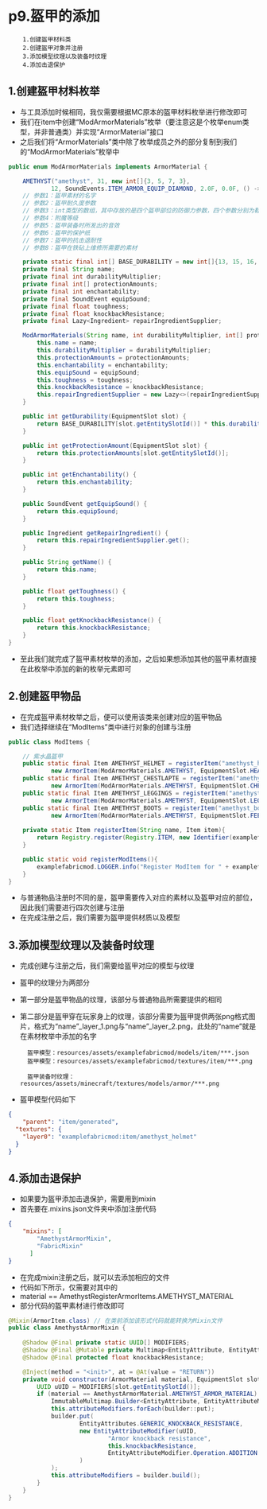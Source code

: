 # p9.盔甲的添加

        1.创建盔甲材料类
        2.创建盔甲对象并注册
        3.添加模型纹理以及装备时纹理
        4.添加击退保护

## 1.创建盔甲材料枚举
- 与工具添加时候相同，我仅需要根据MC原本的盔甲材料枚举进行修改即可
- 我们在item中创建“ModArmorMaterials”枚举（要注意这是个枚举enum类型，并非普通类）并实现“ArmorMaterial”接口
- 之后我们将“ArmorMaterials”类中除了枚举成员之外的部分复制到我们的“ModArmorMaterials”枚举中
```java
public enum ModArmorMaterials implements ArmorMaterial {

    AMETHYST("amethyst", 31, new int[]{3, 5, 7, 3},
            12, SoundEvents.ITEM_ARMOR_EQUIP_DIAMOND, 2.0F, 0.0F, () -> Ingredient.ofItems(ModItems.AMETHYST));
    // 参数1：盔甲素材的名字
    // 参数2：盔甲耐久度参数
    // 参数3：int类型的数组，其中存放的是四个盔甲部位的防御力参数，四个参数分别为鞋子、护腿、胸甲与头盔
    // 参数4：附魔等级
    // 参数5：盔甲装备时所发出的音效
    // 参数6：盔甲的保护纸
    // 参数7：盔甲的抗击退耐性
    // 参数8：盔甲在铁砧上维修所需要的素材

    private static final int[] BASE_DURABILITY = new int[]{13, 15, 16, 11};
    private final String name;
    private final int durabilityMultiplier;
    private final int[] protectionAmounts;
    private final int enchantability;
    private final SoundEvent equipSound;
    private final float toughness;
    private final float knockbackResistance;
    private final Lazy<Ingredient> repairIngredientSupplier;

    ModArmorMaterials(String name, int durabilityMultiplier, int[] protectionAmounts, int enchantability, SoundEvent equipSound, float toughness, float knockbackResistance, Supplier<Ingredient> repairIngredientSupplier) {
        this.name = name;
        this.durabilityMultiplier = durabilityMultiplier;
        this.protectionAmounts = protectionAmounts;
        this.enchantability = enchantability;
        this.equipSound = equipSound;
        this.toughness = toughness;
        this.knockbackResistance = knockbackResistance;
        this.repairIngredientSupplier = new Lazy<>(repairIngredientSupplier);
    }

    public int getDurability(EquipmentSlot slot) {
        return BASE_DURABILITY[slot.getEntitySlotId()] * this.durabilityMultiplier;
    }

    public int getProtectionAmount(EquipmentSlot slot) {
        return this.protectionAmounts[slot.getEntitySlotId()];
    }

    public int getEnchantability() {
        return this.enchantability;
    }

    public SoundEvent getEquipSound() {
        return this.equipSound;
    }

    public Ingredient getRepairIngredient() {
        return this.repairIngredientSupplier.get();
    }

    public String getName() {
        return this.name;
    }

    public float getToughness() {
        return this.toughness;
    }

    public float getKnockbackResistance() {
        return this.knockbackResistance;
    }
}
```
- 至此我们就完成了盔甲素材枚举的添加，之后如果想添加其他的盔甲素材直接在此枚举中添加的新的枚举元素即可


## 2.创建盔甲物品
- 在完成盔甲素材枚举之后，便可以使用该类来创建对应的盔甲物品
- 我们选择继续在“ModItems”类中进行对象的创建与注册
```java
public class ModItems {

    // 紫水晶盔甲
    public static final Item AMETHYST_HELMET = registerItem("amethyst_helmet",
            new ArmorItem(ModArmorMaterials.AMETHYST, EquipmentSlot.HEAD, new FabricItemSettings().group(ModItemGroup.LOSTsMOD)));
    public static final Item AMETHYST_CHESTLAPTE = registerItem("amethyst_chestplate",
            new ArmorItem(ModArmorMaterials.AMETHYST, EquipmentSlot.CHEST, new FabricItemSettings().group(ModItemGroup.LOSTsMOD)));
    public static final Item AMETHYST_LEGGINGS = registerItem("amethyst_leggings",
            new ArmorItem(ModArmorMaterials.AMETHYST, EquipmentSlot.LEGS, new FabricItemSettings().group(ModItemGroup.LOSTsMOD)));
    public static final Item AMETHYST_BOOTS = registerItem("amethyst_boots",
            new ArmorItem(ModArmorMaterials.AMETHYST, EquipmentSlot.FEET, new FabricItemSettings().group(ModItemGroup.LOSTsMOD)));
    
    private static Item registerItem(String name, Item item){
        return Registry.register(Registry.ITEM, new Identifier(examplefabricmod.MOD_ID, name), item);
    }

    public static void registerModItems(){
        examplefabricmod.LOGGER.info("Register ModItem for " + examplefabricmod.MOD_ID);
    }
}
```
- 与普通物品注册时不同的是，盔甲需要传入对应的素材以及盔甲对应的部位，因此我们需要进行四次创建与注册
- 在完成注册之后，我们需要为盔甲提供材质以及模型


## 3.添加模型纹理以及装备时纹理
- 完成创建与注册之后，我们需要给盔甲对应的模型与纹理
- 盔甲的纹理分为两部分
- 第一部分是盔甲物品的纹理，该部分与普通物品所需要提供的相同
- 第二部分是盔甲穿在玩家身上的纹理，该部分需要为盔甲提供两张png格式图片，格式为“name”_layer_1.png与“name”_layer_2.png，此处的“name”就是在素材枚举中添加的名字


        盔甲模型：resources/assets/examplefabricmod/models/item/***.json
        盔甲模型：resources/assets/examplefabricmod/textures/item/***.png

        盔甲装备时纹理：resources/assets/minecraft/textures/models/armor/***.png


- 盔甲模型代码如下
```json
{
    "parent": "item/generated",
  "textures": {
    "layer0": "examplefabricmod:item/amethyst_helmet"
  }
}
```


## 4.添加击退保护
- 如果要为盔甲添加击退保护，需要用到mixin
- 首先要在<modid>.mixins.json文件夹中添加注册代码
```json
{
    "mixins": [
        "AmethystArmorMixin",
        "FabricMixin"
      ]
}
```
- 在完成mixin注册之后，就可以去添加相应的文件
- 代码如下所示，仅需要对其中的
- material == AmethystRegisterArmorItems.AMETHYST_MATERIAL
- 部分代码的盔甲素材进行修改即可
```java
@Mixin(ArmorItem.class) // 在类前添加该形式代码就能转换为Mixin文件
public class AmethystArmorMixin {
    
    @Shadow @Final private static UUID[] MODIFIERS;
    @Shadow @Final @Mutable private Multimap<EntityAttribute, EntityAttributeModifier> attributeModifiers;
    @Shadow @Final protected float knockbackResistance;

    @Inject(method = "<init>", at = @At(value = "RETURN"))
    private void constructor(ArmorMaterial material, EquipmentSlot slot, Item.Settings settings, CallbackInfo ci) {
        UUID uUID = MODIFIERS[slot.getEntitySlotId()];
        if (material == AmethystArmorMaterial.AMETHYST_ARMOR_MATERIAL) { // 该部分代码仅需要对此部分的代码进行修改，将此处的material对象改为与盔甲对应的material对象
            ImmutableMultimap.Builder<EntityAttribute, EntityAttributeModifier> builder = ImmutableMultimap.builder();
            this.attributeModifiers.forEach(builder::put);
            builder.put(
                    EntityAttributes.GENERIC_KNOCKBACK_RESISTANCE,
                    new EntityAttributeModifier(uUID,
                            "Armor knockback resistance",
                            this.knockbackResistance,
                            EntityAttributeModifier.Operation.ADDITION
                    )
            );
            this.attributeModifiers = builder.build();
        }
    }
}
```
